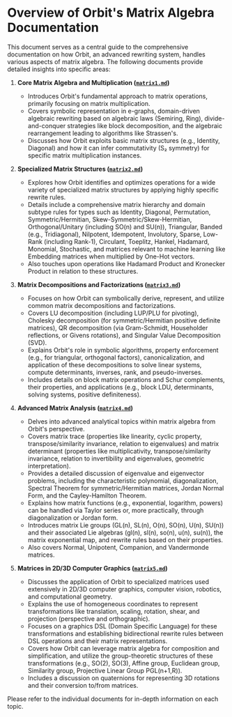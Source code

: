 # Overview of Orbit's Matrix Algebra Documentation

This document serves as a central guide to the comprehensive documentation on how Orbit, an advanced rewriting system, handles various aspects of matrix algebra. The following documents provide detailed insights into specific areas:

1.  **Core Matrix Algebra and Multiplication ([`matrix1.md`](./matrix1.md))**
    *   Introduces Orbit's fundamental approach to matrix operations, primarily focusing on matrix multiplication.
    *   Covers symbolic representation in e-graphs, domain-driven algebraic rewriting based on algebraic laws (Semiring, Ring), divide-and-conquer strategies like block decomposition, and the algebraic rearrangement leading to algorithms like Strassen's.
    *   Discusses how Orbit exploits basic matrix structures (e.g., Identity, Diagonal) and how it can infer commutativity (S₂ symmetry) for specific matrix multiplication instances.

2.  **Specialized Matrix Structures ([`matrix2.md`](./matrix2.md))**
    *   Explores how Orbit identifies and optimizes operations for a wide variety of specialized matrix structures by applying highly specific rewrite rules.
    *   Details include a comprehensive matrix hierarchy and domain subtype rules for types such as Identity, Diagonal, Permutation, Symmetric/Hermitian, Skew-Symmetric/Skew-Hermitian, Orthogonal/Unitary (including SO(n) and SU(n)), Triangular, Banded (e.g., Tridiagonal), Nilpotent, Idempotent, Involutory, Sparse, Low-Rank (including Rank-1), Circulant, Toeplitz, Hankel, Hadamard, Monomial, Stochastic, and matrices relevant to machine learning like Embedding matrices when multiplied by One-Hot vectors.
    *   Also touches upon operations like Hadamard Product and Kronecker Product in relation to these structures.

3.  **Matrix Decompositions and Factorizations ([`matrix3.md`](./matrix3.md))**
    *   Focuses on how Orbit can symbolically derive, represent, and utilize common matrix decompositions and factorizations.
    *   Covers LU decomposition (including LUP/PLU for pivoting), Cholesky decomposition (for symmetric/Hermitian positive definite matrices), QR decomposition (via Gram-Schmidt, Householder reflections, or Givens rotations), and Singular Value Decomposition (SVD).
    *   Explains Orbit's role in symbolic algorithms, property enforcement (e.g., for triangular, orthogonal factors), canonicalization, and application of these decompositions to solve linear systems, compute determinants, inverses, rank, and pseudo-inverses.
    *   Includes details on block matrix operations and Schur complements, their properties, and applications (e.g., block LDU, determinants, solving systems, positive definiteness).

4.  **Advanced Matrix Analysis ([`matrix4.md`](./matrix4.md))**
    *   Delves into advanced analytical topics within matrix algebra from Orbit's perspective.
    *   Covers matrix trace (properties like linearity, cyclic property, transpose/similarity invariance, relation to eigenvalues) and matrix determinant (properties like multiplicativity, transpose/similarity invariance, relation to invertibility and eigenvalues, geometric interpretation).
    *   Provides a detailed discussion of eigenvalue and eigenvector problems, including the characteristic polynomial, diagonalization, Spectral Theorem for symmetric/Hermitian matrices, Jordan Normal Form, and the Cayley-Hamilton Theorem.
    *   Explains how matrix functions (e.g., exponential, logarithm, powers) can be handled via Taylor series or, more practically, through diagonalization or Jordan form.
    *   Introduces matrix Lie groups (GL(n), SL(n), O(n), SO(n), U(n), SU(n)) and their associated Lie algebras (gl(n), sl(n), so(n), u(n), su(n)), the matrix exponential map, and rewrite rules based on their properties.
    *   Also covers Normal, Unipotent, Companion, and Vandermonde matrices.

5.  **Matrices in 2D/3D Computer Graphics ([`matrix5.md`](./matrix5.md))**
    *   Discusses the application of Orbit to specialized matrices used extensively in 2D/3D computer graphics, computer vision, robotics, and computational geometry.
    *   Explains the use of homogeneous coordinates to represent transformations like translation, scaling, rotation, shear, and projection (perspective and orthographic).
    *   Focuses on a graphics DSL (Domain Specific Language) for these transformations and establishing bidirectional rewrite rules between DSL operations and their matrix representations.
    *   Covers how Orbit can leverage matrix algebra for composition and simplification, and utilize the group-theoretic structures of these transformations (e.g., SO(2), SO(3), Affine group, Euclidean group, Similarity group, Projective Linear Group PGL(n+1,R)).
    *   Includes a discussion on quaternions for representing 3D rotations and their conversion to/from matrices.

Please refer to the individual documents for in-depth information on each topic.
